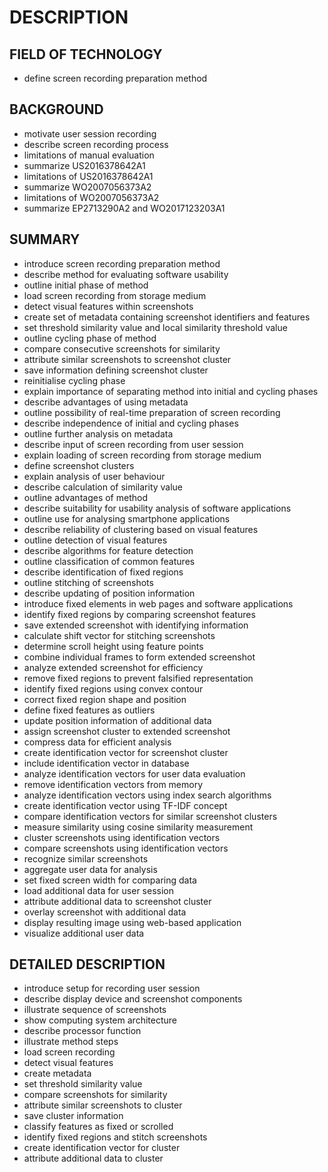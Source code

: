 # DESCRIPTION

## FIELD OF TECHNOLOGY

- define screen recording preparation method

## BACKGROUND

- motivate user session recording
- describe screen recording process
- limitations of manual evaluation
- summarize US2016378642A1
- limitations of US2016378642A1
- summarize WO2007056373A2
- limitations of WO2007056373A2
- summarize EP2713290A2 and WO2017123203A1

## SUMMARY

- introduce screen recording preparation method
- describe method for evaluating software usability
- outline initial phase of method
- load screen recording from storage medium
- detect visual features within screenshots
- create set of metadata containing screenshot identifiers and features
- set threshold similarity value and local similarity threshold value
- outline cycling phase of method
- compare consecutive screenshots for similarity
- attribute similar screenshots to screenshot cluster
- save information defining screenshot cluster
- reinitialise cycling phase
- explain importance of separating method into initial and cycling phases
- describe advantages of using metadata
- outline possibility of real-time preparation of screen recording
- describe independence of initial and cycling phases
- outline further analysis on metadata
- describe input of screen recording from user session
- explain loading of screen recording from storage medium
- define screenshot clusters
- explain analysis of user behaviour
- describe calculation of similarity value
- outline advantages of method
- describe suitability for usability analysis of software applications
- outline use for analysing smartphone applications
- describe reliability of clustering based on visual features
- outline detection of visual features
- describe algorithms for feature detection
- outline classification of common features
- describe identification of fixed regions
- outline stitching of screenshots
- describe updating of position information
- introduce fixed elements in web pages and software applications
- identify fixed regions by comparing screenshot features
- save extended screenshot with identifying information
- calculate shift vector for stitching screenshots
- determine scroll height using feature points
- combine individual frames to form extended screenshot
- analyze extended screenshot for efficiency
- remove fixed regions to prevent falsified representation
- identify fixed regions using convex contour
- correct fixed region shape and position
- define fixed features as outliers
- update position information of additional data
- assign screenshot cluster to extended screenshot
- compress data for efficient analysis
- create identification vector for screenshot cluster
- include identification vector in database
- analyze identification vectors for user data evaluation
- remove identification vectors from memory
- analyze identification vectors using index search algorithms
- create identification vector using TF-IDF concept
- compare identification vectors for similar screenshot clusters
- measure similarity using cosine similarity measurement
- cluster screenshots using identification vectors
- compare screenshots using identification vectors
- recognize similar screenshots
- aggregate user data for analysis
- set fixed screen width for comparing data
- load additional data for user session
- attribute additional data to screenshot cluster
- overlay screenshot with additional data
- display resulting image using web-based application
- visualize additional user data

## DETAILED DESCRIPTION

- introduce setup for recording user session
- describe display device and screenshot components
- illustrate sequence of screenshots
- show computing system architecture
- describe processor function
- illustrate method steps
- load screen recording
- detect visual features
- create metadata
- set threshold similarity value
- compare screenshots for similarity
- attribute similar screenshots to cluster
- save cluster information
- classify features as fixed or scrolled
- identify fixed regions and stitch screenshots
- create identification vector for cluster
- attribute additional data to cluster

